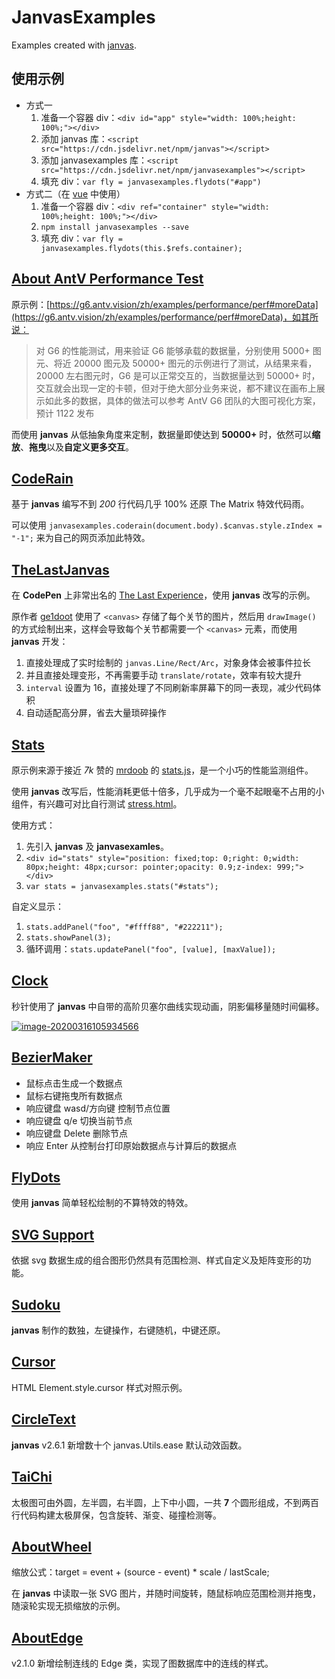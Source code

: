 # JanvasExamples

Examples created with [janvas](https://github.com/jarenchow/janvas).

## 使用示例

- 方式一
  1. 准备一个容器 div：`<div id="app" style="width: 100%;height: 100%;"></div>`
  2. 添加 janvas 库：`<script src="https://cdn.jsdelivr.net/npm/janvas"></script>`
  3. 添加 janvasexamples 库：`<script src="https://cdn.jsdelivr.net/npm/janvasexamples"></script>`
  4. 填充 div：`var fly = janvasexamples.flydots("#app")`
- 方式二（在 [vue](https://github.com/vuejs/vue) 中使用）
  1. 准备一个容器 div：`<div ref="container" style="width: 100%;height: 100%;"></div>`
  2. `npm install janvasexamples --save`
  3. 填充 div：`var fly = janvasexamples.flydots(this.$refs.container);`

## [About AntV Performance Test](https://jarenchow.github.io/JanvasExamples/html/about_antv_performance_test.html)

原示例：[https://g6.antv.vision/zh/examples/performance/perf#moreData](https://g6.antv.vision/zh/examples/performance/perf#moreData)，如其所说：

> 对 G6 的性能测试，用来验证 G6 能够承载的数据量，分别使用 5000+ 图元、将近 20000 图元及 50000+ 图元的示例进行了测试，从结果来看，20000 左右图元时，G6 是可以正常交互的，当数据量达到 50000+ 时，交互就会出现一定的卡顿，但对于绝大部分业务来说，都不建议在画布上展示如此多的数据，具体的做法可以参考 AntV G6 团队的大图可视化方案，预计 1122 发布

而使用 **janvas** 从低抽象角度来定制，数据量即使达到 **50000\+** 时，依然可以**缩放**、**拖曳**以及**自定义更多交互**。

## [CodeRain](https://jarenchow.github.io/JanvasExamples/html/coderain.html)

基于 **janvas** 编写不到 *200* 行代码几乎 100% 还原 The Matrix 特效代码雨。

可以使用 `janvasexamples.coderain(document.body).$canvas.style.zIndex = "-1";` 来为自己的网页添加此特效。

## [TheLastJanvas](https://jarenchow.github.io/JanvasExamples/html/the_last_janvas.html)

在 **CodePen** 上非常出名的 [The Last Experience](https://codepen.io/ge1doot/pen/LkdOwj)，使用 **janvas** 改写的示例。

原作者 [ge1doot](https://codepen.io/ge1doot) 使用了 `<canvas>` 存储了每个关节的图片，然后用 `drawImage()` 的方式绘制出来，这样会导致每个关节都需要一个 `<canvas>` 元素，而使用 **janvas** 开发：

1. 直接处理成了实时绘制的 `janvas.Line/Rect/Arc`，对象身体会被事件拉长
2. 并且直接处理变形，不再需要手动 `translate/rotate`，效率有较大提升
3. `interval` 设置为 16，直接处理了不同刷新率屏幕下的同一表现，减少代码体积
4. 自动适配高分屏，省去大量琐碎操作

## [Stats](https://jarenchow.github.io/JanvasExamples/html/stats.html)

原示例来源于接近 *7k* 赞的 [mrdoob](https://github.com/mrdoob) 的 [stats.js](https://github.com/mrdoob/stats.js)，是一个小巧的性能监测组件。

使用 **janvas** 改写后，性能消耗更低十倍多，几乎成为一个毫不起眼毫不占用的小组件，有兴趣可对比自行测试 [stress.html](https://github.com/mrdoob/stats.js/blob/master/examples/stress.html)。

使用方式：

1. 先引入 **janvas** 及 **janvasexamles**。
2. `<div id="stats" style="position: fixed;top: 0;right: 0;width: 80px;height: 48px;cursor: pointer;opacity: 0.9;z-index: 999;"></div>`
3. `var stats = janvasexamples.stats("#stats");`

自定义显示：

1. `stats.addPanel("foo", "#ffff88", "#222211");`
2. `stats.showPanel(3);`
3. 循环调用：`stats.updatePanel("foo", [value], [maxValue]);`

## [Clock](https://jarenchow.github.io/JanvasExamples/html/clock.html)

秒针使用了 **janvas** 中自带的高阶贝塞尔曲线实现动画，阴影偏移量随时间偏移。

[![image-20200316105934566](https://cdn.jsdelivr.net/gh/JarenChow/ImageHosting@master/image/janvas/clock.gif)](https://jarenchow.github.io/JanvasExamples/html/clock.html)

## [BezierMaker](https://jarenchow.github.io/JanvasExamples/html/beziermaker.html)

- 鼠标点击生成一个数据点
- 鼠标右键拖曳所有数据点
- 响应键盘 wasd/方向键 控制节点位置
- 响应键盘 q/e 切换当前节点
- 响应键盘 Delete 删除节点
- 响应 Enter 从控制台打印原始数据点与计算后的数据点

## [FlyDots](https://jarenchow.github.io/JanvasExamples/html/flydots.html)

使用 **janvas** 简单轻松绘制的不算特效的特效。

## [SVG Support](https://jarenchow.github.io/JanvasExamples/html/tiger.html)

依据 svg 数据生成的组合图形仍然具有范围检测、样式自定义及矩阵变形的功能。

## [Sudoku](https://jarenchow.github.io/JanvasExamples/html/sudoku.html)

**janvas** 制作的数独，左键操作，右键随机，中键还原。

## [Cursor](https://jarenchow.github.io/JanvasExamples/html/cursor.html)

HTML Element.style.cursor 样式对照示例。

## [CircleText](https://jarenchow.github.io/JanvasExamples/html/circletext.html)

**janvas** v2.6.1 新增数十个 janvas.Utils.ease 默认动效函数。

## [TaiChi](https://jarenchow.github.io/JanvasExamples/html/taichi.html)

太极图可由外圆，左半圆，右半圆，上下中小圆，一共 **7** 个圆形组成，不到两百行代码构建太极屏保，包含旋转、渐变、碰撞检测等。

## [AboutWheel](https://jarenchow.github.io/JanvasExamples/html/about_wheel.html)

缩放公式：target = event + (source - event) * scale / lastScale;

在 **janvas** 中读取一张 SVG 图片，并随时间旋转，随鼠标响应范围检测并拖曳，随滚轮实现无损缩放的示例。

## [AboutEdge](https://jarenchow.github.io/JanvasExamples/html/about_edge.html)

v2.1.0 新增绘制连线的 Edge 类，实现了图数据库中的连线的样式。
